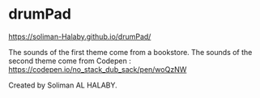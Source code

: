 # drumPad

https://soliman-Halaby.github.io/drumPad/

The sounds of the first theme come from a bookstore.
The sounds of the second theme come from Codepen : https://codepen.io/no_stack_dub_sack/pen/woQzNW

Created by Soliman AL HALABY.
